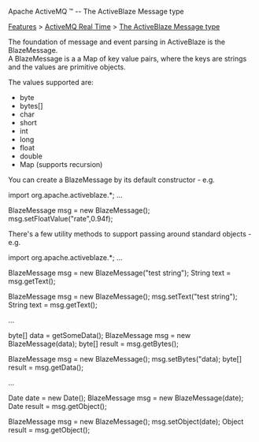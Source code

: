 Apache ActiveMQ ™ -- The ActiveBlaze Message type 

[Features](features.html) > [ActiveMQ Real Time](activemq-real-time.html) > [The ActiveBlaze Message type](the-activeblaze-message-type.html)


The foundation of message and event parsing in ActiveBlaze is the BlazeMessage.  
A BlazeMessage is a a Map of key value pairs, where the keys are strings and the values are primitive objects.

The values supported are:

*   byte
*   bytes\[\]
*   char
*   short
*   int
*   long
*   float
*   double
*   Map (supports recursion)

You can create a BlazeMessage by its default constructor - e.g.

 import org.apache.activeblaze.*;
 ...

 BlazeMessage msg = new BlazeMessage();
 msg.setFloatValue("rate",0.94f);

There's a few utility methods to support passing around standard objects - e.g.

 import org.apache.activeblaze.*;
 ...

 BlazeMessage msg = new BlazeMessage("test string");
 String text = msg.getText();

 BlazeMessage msg = new BlazeMessage();
 msg.setText("test string");
 String text = msg.getText();
 
 ...

 byte\[\] data = getSomeData();
 BlazeMessage msg = new BlazeMessage(data);
 byte\[\] result  = msg.getBytes();

 BlazeMessage msg = new BlazeMessage();
 msg.setBytes("data);
 byte\[\] result = msg.getData();

 ...

 Date date = new Date();
 BlazeMessage msg = new BlazeMessage(date);
 Date result = msg.getObject();

 BlazeMessage msg = new BlazeMessage();
 msg.setObject(date);
 Object result = msg.getObject();
 

